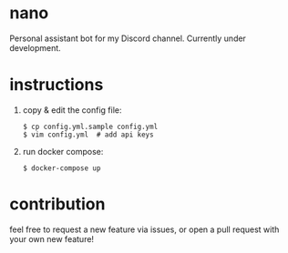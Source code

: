 # nano

Personal assistant bot for my Discord channel. Currently under development.

# instructions

1. copy & edit the config file:

    ```shell
    $ cp config.yml.sample config.yml
    $ vim config.yml  # add api keys
    ```

2. run docker compose:

    ```shell
    $ docker-compose up
    ```

# contribution

feel free to request a new feature via issues, or open a pull request with your own new feature!

